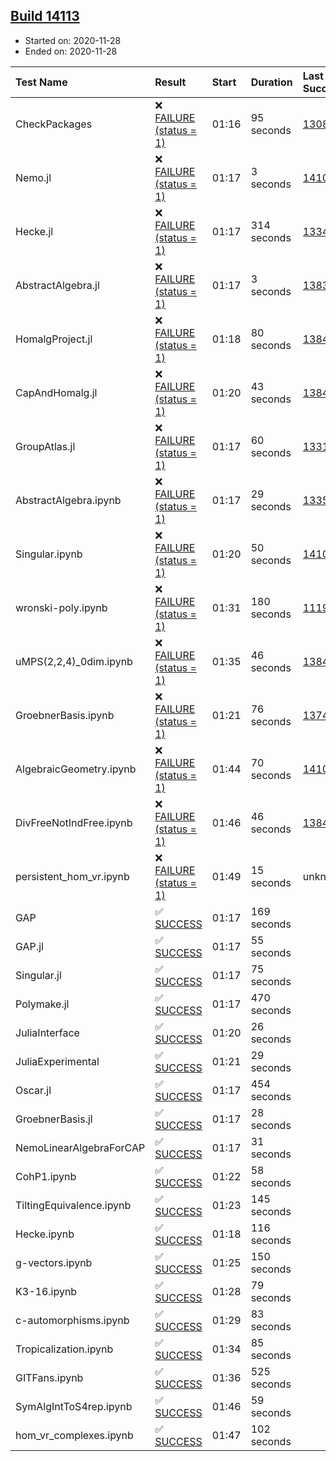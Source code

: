 ## [Build 14113](https://oscarci.mathematik.uni-kl.de/job/oscar/14113/)

* Started on: 2020-11-28
* Ended on: 2020-11-28

| Test Name    | Result | Start | Duration | Last Success | First Failure |
|:-------------|:-------|:------|:---------|:-------------|:--------------|
| CheckPackages | ❌ [FAILURE (status = 1)](https://oscarci.mathematik.uni-kl.de/job/oscar/14113/artifact/logs/build-14113/CheckPackages.log) | 01:16 | 95 seconds | [13085](https://oscarci.mathematik.uni-kl.de/job/oscar/13085/) | [13086](https://oscarci.mathematik.uni-kl.de/job/oscar/13086/) |
| Nemo.jl | ❌ [FAILURE (status = 1)](https://oscarci.mathematik.uni-kl.de/job/oscar/14113/artifact/logs/build-14113/Nemo.jl.log) | 01:17 | 3 seconds | [14101](https://oscarci.mathematik.uni-kl.de/job/oscar/14101/) | [14102](https://oscarci.mathematik.uni-kl.de/job/oscar/14102/) |
| Hecke.jl | ❌ [FAILURE (status = 1)](https://oscarci.mathematik.uni-kl.de/job/oscar/14113/artifact/logs/build-14113/Hecke.jl.log) | 01:17 | 314 seconds | [13341](https://oscarci.mathematik.uni-kl.de/job/oscar/13341/) | [13342](https://oscarci.mathematik.uni-kl.de/job/oscar/13342/) |
| AbstractAlgebra.jl | ❌ [FAILURE (status = 1)](https://oscarci.mathematik.uni-kl.de/job/oscar/14113/artifact/logs/build-14113/AbstractAlgebra.jl.log) | 01:17 | 3 seconds | [13837](https://oscarci.mathematik.uni-kl.de/job/oscar/13837/) | [13838](https://oscarci.mathematik.uni-kl.de/job/oscar/13838/) |
| HomalgProject.jl | ❌ [FAILURE (status = 1)](https://oscarci.mathematik.uni-kl.de/job/oscar/14113/artifact/logs/build-14113/HomalgProject.jl.log) | 01:18 | 80 seconds | [13845](https://oscarci.mathematik.uni-kl.de/job/oscar/13845/) | [13846](https://oscarci.mathematik.uni-kl.de/job/oscar/13846/) |
| CapAndHomalg.jl | ❌ [FAILURE (status = 1)](https://oscarci.mathematik.uni-kl.de/job/oscar/14113/artifact/logs/build-14113/CapAndHomalg.jl.log) | 01:20 | 43 seconds | [13845](https://oscarci.mathematik.uni-kl.de/job/oscar/13845/) | [13846](https://oscarci.mathematik.uni-kl.de/job/oscar/13846/) |
| GroupAtlas.jl | ❌ [FAILURE (status = 1)](https://oscarci.mathematik.uni-kl.de/job/oscar/14113/artifact/logs/build-14113/GroupAtlas.jl.log) | 01:17 | 60 seconds | [13311](https://oscarci.mathematik.uni-kl.de/job/oscar/13311/) | [13312](https://oscarci.mathematik.uni-kl.de/job/oscar/13312/) |
| AbstractAlgebra.ipynb | ❌ [FAILURE (status = 1)](https://oscarci.mathematik.uni-kl.de/job/oscar/14113/artifact/logs/build-14113/AbstractAlgebra.ipynb.log) | 01:17 | 29 seconds | [13355](https://oscarci.mathematik.uni-kl.de/job/oscar/13355/) | [13356](https://oscarci.mathematik.uni-kl.de/job/oscar/13356/) |
| Singular.ipynb | ❌ [FAILURE (status = 1)](https://oscarci.mathematik.uni-kl.de/job/oscar/14113/artifact/logs/build-14113/Singular.ipynb.log) | 01:20 | 50 seconds | [14101](https://oscarci.mathematik.uni-kl.de/job/oscar/14101/) | [14102](https://oscarci.mathematik.uni-kl.de/job/oscar/14102/) |
| wronski-poly.ipynb | ❌ [FAILURE (status = 1)](https://oscarci.mathematik.uni-kl.de/job/oscar/14113/artifact/logs/build-14113/wronski-poly.ipynb.log) | 01:31 | 180 seconds | [11192](https://oscarci.mathematik.uni-kl.de/job/oscar/11192/) | [11193](https://oscarci.mathematik.uni-kl.de/job/oscar/11193/) |
| uMPS(2,2,4)_0dim.ipynb | ❌ [FAILURE (status = 1)](https://oscarci.mathematik.uni-kl.de/job/oscar/14113/artifact/logs/build-14113/uMPS-2-2-4-_0dim.ipynb.log) | 01:35 | 46 seconds | [13841](https://oscarci.mathematik.uni-kl.de/job/oscar/13841/) | [13842](https://oscarci.mathematik.uni-kl.de/job/oscar/13842/) |
| GroebnerBasis.ipynb | ❌ [FAILURE (status = 1)](https://oscarci.mathematik.uni-kl.de/job/oscar/14113/artifact/logs/build-14113/GroebnerBasis.ipynb.log) | 01:21 | 76 seconds | [13748](https://oscarci.mathematik.uni-kl.de/job/oscar/13748/) | [13749](https://oscarci.mathematik.uni-kl.de/job/oscar/13749/) |
| AlgebraicGeometry.ipynb | ❌ [FAILURE (status = 1)](https://oscarci.mathematik.uni-kl.de/job/oscar/14113/artifact/logs/build-14113/AlgebraicGeometry.ipynb.log) | 01:44 | 70 seconds | [14101](https://oscarci.mathematik.uni-kl.de/job/oscar/14101/) | [14102](https://oscarci.mathematik.uni-kl.de/job/oscar/14102/) |
| DivFreeNotIndFree.ipynb | ❌ [FAILURE (status = 1)](https://oscarci.mathematik.uni-kl.de/job/oscar/14113/artifact/logs/build-14113/DivFreeNotIndFree.ipynb.log) | 01:46 | 46 seconds | [13845](https://oscarci.mathematik.uni-kl.de/job/oscar/13845/) | [13846](https://oscarci.mathematik.uni-kl.de/job/oscar/13846/) |
| persistent_hom_vr.ipynb | ❌ [FAILURE (status = 1)](https://oscarci.mathematik.uni-kl.de/job/oscar/14113/artifact/logs/build-14113/persistent_hom_vr.ipynb.log) | 01:49 | 15 seconds | unknown | unknown |
| GAP | ✅ [SUCCESS](https://oscarci.mathematik.uni-kl.de/job/oscar/14113/artifact/logs/build-14113/GAP.log) | 01:17 | 169 seconds |  |  |
| GAP.jl | ✅ [SUCCESS](https://oscarci.mathematik.uni-kl.de/job/oscar/14113/artifact/logs/build-14113/GAP.jl.log) | 01:17 | 55 seconds |  |  |
| Singular.jl | ✅ [SUCCESS](https://oscarci.mathematik.uni-kl.de/job/oscar/14113/artifact/logs/build-14113/Singular.jl.log) | 01:17 | 75 seconds |  |  |
| Polymake.jl | ✅ [SUCCESS](https://oscarci.mathematik.uni-kl.de/job/oscar/14113/artifact/logs/build-14113/Polymake.jl.log) | 01:17 | 470 seconds |  |  |
| JuliaInterface | ✅ [SUCCESS](https://oscarci.mathematik.uni-kl.de/job/oscar/14113/artifact/logs/build-14113/JuliaInterface.log) | 01:20 | 26 seconds |  |  |
| JuliaExperimental | ✅ [SUCCESS](https://oscarci.mathematik.uni-kl.de/job/oscar/14113/artifact/logs/build-14113/JuliaExperimental.log) | 01:21 | 29 seconds |  |  |
| Oscar.jl | ✅ [SUCCESS](https://oscarci.mathematik.uni-kl.de/job/oscar/14113/artifact/logs/build-14113/Oscar.jl.log) | 01:17 | 454 seconds |  |  |
| GroebnerBasis.jl | ✅ [SUCCESS](https://oscarci.mathematik.uni-kl.de/job/oscar/14113/artifact/logs/build-14113/GroebnerBasis.jl.log) | 01:17 | 28 seconds |  |  |
| NemoLinearAlgebraForCAP | ✅ [SUCCESS](https://oscarci.mathematik.uni-kl.de/job/oscar/14113/artifact/logs/build-14113/NemoLinearAlgebraForCAP.log) | 01:17 | 31 seconds |  |  |
| CohP1.ipynb | ✅ [SUCCESS](https://oscarci.mathematik.uni-kl.de/job/oscar/14113/artifact/logs/build-14113/CohP1.ipynb.log) | 01:22 | 58 seconds |  |  |
| TiltingEquivalence.ipynb | ✅ [SUCCESS](https://oscarci.mathematik.uni-kl.de/job/oscar/14113/artifact/logs/build-14113/TiltingEquivalence.ipynb.log) | 01:23 | 145 seconds |  |  |
| Hecke.ipynb | ✅ [SUCCESS](https://oscarci.mathematik.uni-kl.de/job/oscar/14113/artifact/logs/build-14113/Hecke.ipynb.log) | 01:18 | 116 seconds |  |  |
| g-vectors.ipynb | ✅ [SUCCESS](https://oscarci.mathematik.uni-kl.de/job/oscar/14113/artifact/logs/build-14113/g-vectors.ipynb.log) | 01:25 | 150 seconds |  |  |
| K3-16.ipynb | ✅ [SUCCESS](https://oscarci.mathematik.uni-kl.de/job/oscar/14113/artifact/logs/build-14113/K3-16.ipynb.log) | 01:28 | 79 seconds |  |  |
| c-automorphisms.ipynb | ✅ [SUCCESS](https://oscarci.mathematik.uni-kl.de/job/oscar/14113/artifact/logs/build-14113/c-automorphisms.ipynb.log) | 01:29 | 83 seconds |  |  |
| Tropicalization.ipynb | ✅ [SUCCESS](https://oscarci.mathematik.uni-kl.de/job/oscar/14113/artifact/logs/build-14113/Tropicalization.ipynb.log) | 01:34 | 85 seconds |  |  |
| GITFans.ipynb | ✅ [SUCCESS](https://oscarci.mathematik.uni-kl.de/job/oscar/14113/artifact/logs/build-14113/GITFans.ipynb.log) | 01:36 | 525 seconds |  |  |
| SymAlgIntToS4rep.ipynb | ✅ [SUCCESS](https://oscarci.mathematik.uni-kl.de/job/oscar/14113/artifact/logs/build-14113/SymAlgIntToS4rep.ipynb.log) | 01:46 | 59 seconds |  |  |
| hom_vr_complexes.ipynb | ✅ [SUCCESS](https://oscarci.mathematik.uni-kl.de/job/oscar/14113/artifact/logs/build-14113/hom_vr_complexes.ipynb.log) | 01:47 | 102 seconds |  |  |
